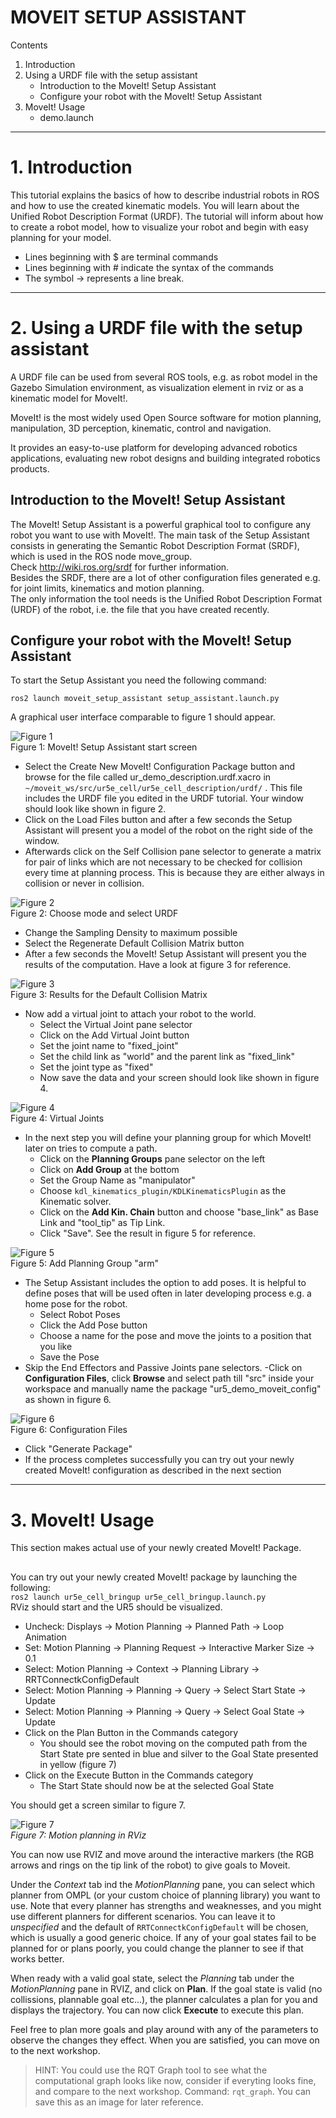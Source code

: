 # MOVEIT SETUP ASSISTANT
Contents
1. Introduction 
2. Using a URDF file with the setup assistant
    - Introduction to the MoveIt! Setup Assistant 
    - Configure your robot with the MoveIt! Setup Assistant 
3. MoveIt! Usage
    - demo.launch 

---
# 1. Introduction

This tutorial explains the basics of how to describe industrial robots in ROS and how to use the created kinematic models. You will learn about the Unified Robot Description Format (URDF). The tutorial will inform about how to create a robot model, how to visualize your robot and begin with easy planning for your model.
- Lines beginning with $ are terminal commands
- Lines beginning with # indicate the syntax of the commands
- The symbol → represents a line break. 

---
# 2. Using a URDF file with the setup assistant

A URDF file can be used from several ROS tools, e.g. as robot model in
the Gazebo Simulation environment, as visualization element in rviz or as a kinematic model for MoveIt!.   

MoveIt! is the most widely used Open Source software for motion planning,
manipulation, 3D perception, kinematic, control and navigation.   

It provides an easy-to-use platform for developing advanced robotics applications, evaluating new robot designs and building integrated robotics products.

## Introduction to the MoveIt! Setup Assistant

The MoveIt! Setup Assistant is a powerful graphical tool to configure any robot you want to use with MoveIt!. The main task of the Setup Assistant consists in generating the Semantic Robot Description Format (SRDF), which is used in the ROS node move_group.   
Check http://wiki.ros.org/srdf for further information.   
Besides the SRDF, there are a lot of other configuration files generated e.g. for joint limits, kinematics and motion planning.   
The only information the tool needs is the Unified Robot Description Format (URDF) of the robot, i.e. the file that you have created recently.   

## Configure your robot with the MoveIt! Setup Assistant

To start the Setup Assistant you need the following command:

`ros2 launch moveit_setup_assistant setup_assistant.launch.py`   

A graphical user interface comparable to figure 1 should appear.   

![Figure 1](resources/1/figure1.png)   
Figure 1: MoveIt! Setup Assistant start screen


- Select the Create New MoveIt! Configuration Package button and browse for the file called ur_demo_description.urdf.xacro in `~/moveit_ws/src/ur5e_cell/ur5e_cell_description/urdf/` .
This file includes the URDF file you edited in the URDF tutorial. Your window should look like shown in figure 2.
- Click on the Load Files button and after a few seconds the Setup Assistant will present
you a model of the robot on the right side of the window.
- Afterwards click on the Self Collision pane selector to generate a matrix for pair of links which are not necessary to be checked for collision every time at planning process. This is because they are either always in collision or never in collision.

![Figure 2](resources/1/figure2.png)   
Figure 2: Choose mode and select URDF

- Change the Sampling Density to maximum possible
- Select the Regenerate Default Collision Matrix button
- After a few seconds the MoveIt! Setup Assistant will present you the results of the computation. Have a look at figure 3 for reference.

![Figure 3](resources/1/figure3.png)  
Figure 3: Results for the Default Collision Matrix   

- Now add a virtual joint to attach your robot to the world.
    - Select the Virtual Joint pane selector
    - Click on the Add Virtual Joint button
    - Set the joint name to "fixed_joint"
    - Set the child link as "world" and the parent link as "fixed_link"
    - Set the joint type as "fixed"
    - Now save the data and your screen should look like shown in figure 4.

![Figure 4](resources/1/figure4.png)  
Figure 4: Virtual Joints   

- In the next step you will define your planning group for which MoveIt! later on tries to
compute a path.
    - Click on the **Planning Groups** pane selector on the left
    - Click on **Add Group** at the bottom
    - Set the Group Name as "manipulator"
    - Choose `kdl_kinematics_plugin/KDLKinematicsPlugin` as the Kinematic solver.
    - Click on the **Add Kin. Chain** button and choose "base_link" as Base Link and "tool_tip" as Tip Link.  
    - Click "Save". See the result in figure 5 for reference. 

![Figure 5](resources/1/figure5.png)    
Figure 5: Add Planning Group "arm"   

- The Setup Assistant includes the option to add poses. It is helpful to define poses that
will be used often in later developing process e.g. a home pose for the robot.
    - Select Robot Poses
    - Click the Add Pose button
    - Choose a name for the pose and move the joints to a position that you like
    - Save the Pose
- Skip the End Effectors and Passive Joints pane selectors.
-Click on **Configuration Files**, click **Browse** and select path till "src" inside your workspace and manually name the package "ur5_demo_moveit_config" as shown in figure 6.

![Figure 6](resources/1/figure6.png)    
Figure 6: Configuration Files

- Click "Generate Package"
- If the process completes successfully you can try out your newly created MoveIt! configuration as described in the next section

---
# 3. MoveIt! Usage

This section makes actual use of your newly created MoveIt! Package.

##

You can try out your newly created MoveIt! package by launching the following:   
`ros2 launch ur5e_cell_bringup ur5e_cell_bringup.launch.py`   
RViz should start and the UR5 should be visualized.

- Uncheck: Displays -> Motion Planning -> Planned Path -> Loop Animation
- Set: Motion Planning -> Planning Request -> Interactive Marker Size -> 0.1   
- Select: Motion Planning -> Context -> Planning Library -> RRTConnectkConfigDefault
- Select: Motion Planning -> Planning -> Query -> Select Start State -> Update
- Select: Motion Planning -> Planning -> Query -> Select Goal State -> Update
- Click on the Plan Button in the Commands category
    - You should see the robot moving on the computed path from the Start State pre sented in blue and silver to the Goal State presented in yellow (figure 7)
- Click on the Execute Button in the Commands category
    - The Start State should now be at the selected Goal State

You should get a screen similar to figure 7.

![Figure 7](resources/1/figure7.png)   
*Figure 7: Motion planning in RViz*

You can now use RVIZ and move around the interactive markers (the RGB arrows and rings on the tip link of the robot) to give goals to Moveit. 

Under the *Context* tab ind the *MotionPlanning* pane, you can select which planner from OMPL (or your custom choice of planning library) you want to use. Note that every planner has strengths and weaknesses, and you might use different planners for different scenarios. You can leave it to *unspecified* and the default of `RRTConnectkConfigDefault` will be chosen, which is usually a good generic choice. If any of your goal states fail to be planned for or plans poorly, you could change the planner to see if that works better.

When ready with a valid goal state, select the *Planning* tab under the *MotionPlanning* pane in RVIZ, and click on **Plan**. If the goal state is valid (no collissions, plannable goal etc...), the planner calculates a plan for you and displays the trajectory. You can now click **Execute** to execute this plan.  

Feel free to plan more goals and play around with any of the parameters to observe the changes they effect. When you are satisfied, you can move on to the next workshop.

> HINT: You could use the RQT Graph tool to see what the computational graph looks like now, consider if everyting looks fine, and compare to the next workshop. Command: `rqt_graph`. You can save this as an image for later reference.

